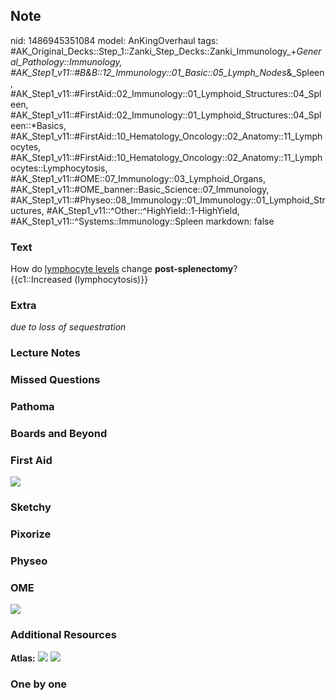 ## Note
nid: 1486945351084
model: AnKingOverhaul
tags: #AK_Original_Decks::Step_1::Zanki_Step_Decks::Zanki_Immunology_+_General_Pathology::Immunology, #AK_Step1_v11::#B&B::12_Immunology::01_Basic::05_Lymph_Nodes_&_Spleen, #AK_Step1_v11::#FirstAid::02_Immunology::01_Lymphoid_Structures::04_Spleen, #AK_Step1_v11::#FirstAid::02_Immunology::01_Lymphoid_Structures::04_Spleen::*Basics, #AK_Step1_v11::#FirstAid::10_Hematology_Oncology::02_Anatomy::11_Lymphocytes, #AK_Step1_v11::#FirstAid::10_Hematology_Oncology::02_Anatomy::11_Lymphocytes::Lymphocytosis, #AK_Step1_v11::#OME::07_Immunology::03_Lymphoid_Organs, #AK_Step1_v11::#OME_banner::Basic_Science::07_Immunology, #AK_Step1_v11::#Physeo::08_Immunology::01_Immunology::01_Lymphoid_Structures, #AK_Step1_v11::^Other::^HighYield::1-HighYield, #AK_Step1_v11::^Systems::Immunology::Spleen
markdown: false

### Text
<div>
  <div>
    How do <u>lymphocyte levels</u> change <b>post-splenectomy</b>?
  </div>
  <div>
    {{c1::Increased (lymphocytosis)}}
  </div>
</div>

### Extra
<i>due to loss of sequestration</i>

### Lecture Notes


### Missed Questions


### Pathoma


### Boards and Beyond


### First Aid
<img src="tmp25BgWH.png">

### Sketchy


### Pixorize


### Physeo


### OME
<div class="ome-widget">
  <a href=
  "https://onlinemeded.org/spa/immunology?ref=anki"><img src=
  "_OME_AnkiFlashcards_Topic_1.png"></a>
</div>

### Additional Resources
<b>Atlas:</b> <img src="tmpKN5JwT.png"> <img src="tmpNwn6bu.png">

### One by one

